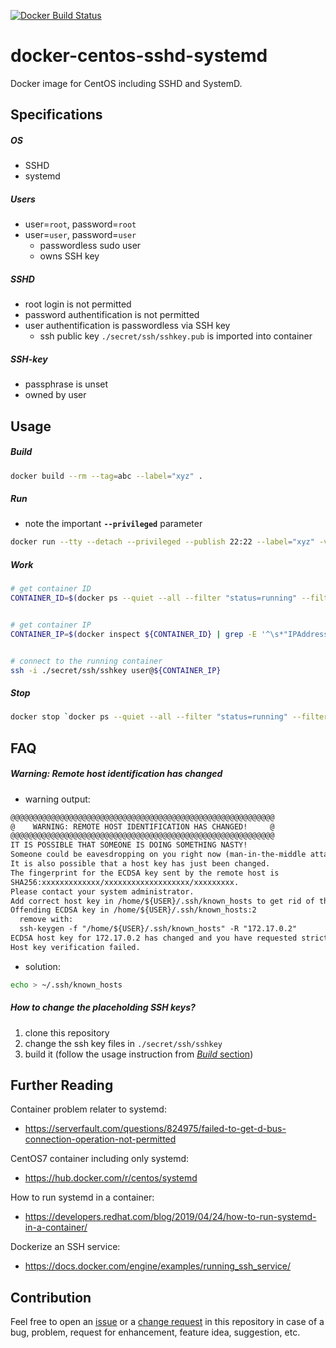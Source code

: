 [![Docker Build Status](https://img.shields.io/docker/cloud/build/europ/docker-centos-sshd-systemd.svg?label=Docker%20Build&logo=docker)](https://hub.docker.com/r/europ/docker-centos-sshd-systemd/builds)

# docker-centos-sshd-systemd

Docker image for CentOS including SSHD and SystemD.

## Specifications

##### OS

* SSHD
* systemd

##### Users

* user=`root`, password=`root`
* user=`user`, password=`user`
	* passwordless sudo user
	* owns SSH key

##### SSHD

* root login is not permitted
* password authentification is not permitted
* user authentification is passwordless via SSH key
	* ssh public key `./secret/ssh/sshkey.pub` is imported into container

##### SSH-key

* passphrase is unset
* owned by user

## Usage

##### Build

```sh
docker build --rm --tag=abc --label="xyz" .
```

##### Run

* note the important **`--privileged`** parameter

```sh
docker run --tty --detach --privileged --publish 22:22 --label="xyz" -v /sys/fs/cgroup:/sys/fs/cgroup:ro abc
```

##### Work

```sh
# get container ID
CONTAINER_ID=$(docker ps --quiet --all --filter "status=running" --filter "label=xyz")


# get container IP
CONTAINER_IP=$(docker inspect ${CONTAINER_ID} | grep -E '^\s*"IPAddress": ".*$' | grep -ohE "[0-9]+\.[0-9]+\.[0-9]+\.[0-9]+" | head -1)


# connect to the running container
ssh -i ./secret/ssh/sshkey user@${CONTAINER_IP}
```

##### Stop

```sh
docker stop `docker ps --quiet --all --filter "status=running" --filter "label=xyz"`
```

## FAQ

##### Warning: Remote host identification has changed

* warning output:

```txt
@@@@@@@@@@@@@@@@@@@@@@@@@@@@@@@@@@@@@@@@@@@@@@@@@@@@@@@@@@@
@    WARNING: REMOTE HOST IDENTIFICATION HAS CHANGED!     @
@@@@@@@@@@@@@@@@@@@@@@@@@@@@@@@@@@@@@@@@@@@@@@@@@@@@@@@@@@@
IT IS POSSIBLE THAT SOMEONE IS DOING SOMETHING NASTY!
Someone could be eavesdropping on you right now (man-in-the-middle attack)!
It is also possible that a host key has just been changed.
The fingerprint for the ECDSA key sent by the remote host is
SHA256:xxxxxxxxxxxxx/xxxxxxxxxxxxxxxxxxx/xxxxxxxxx.
Please contact your system administrator.
Add correct host key in /home/${USER}/.ssh/known_hosts to get rid of this message.
Offending ECDSA key in /home/${USER}/.ssh/known_hosts:2
  remove with:
  ssh-keygen -f "/home/${USER}/.ssh/known_hosts" -R "172.17.0.2"
ECDSA host key for 172.17.0.2 has changed and you have requested strict checking.
Host key verification failed.
```

* solution:

```sh
echo > ~/.ssh/known_hosts
```

##### How to change the placeholding SSH keys?

1. clone this repository
1. change the ssh key files in `./secret/ssh/sshkey`
1. build it (follow the usage instruction from [*Build* section](#build))

## Further Reading

Container problem relater to systemd:

* https://serverfault.com/questions/824975/failed-to-get-d-bus-connection-operation-not-permitted

CentOS7 container including only systemd:

* https://hub.docker.com/r/centos/systemd

How to run systemd in a container:

* https://developers.redhat.com/blog/2019/04/24/how-to-run-systemd-in-a-container/

Dockerize an SSH service:

* https://docs.docker.com/engine/examples/running_ssh_service/

## Contribution

Feel free to open an [issue](https://github.com/europ/docker-centos-sshd-systemd/issues) or a [change request](https://github.com/europ/docker-centos-sshd-systemd/pulls) in this repository in case of a bug, problem, request for enhancement, feature idea, suggestion, etc.
